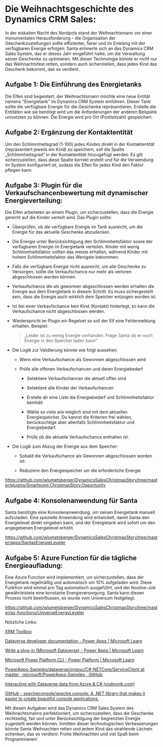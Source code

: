 # Die Weihnachtsgeschichte des Dynamics CRM Sales:

In der eiskalten Nacht des Nordpols stand der Weihnachtsmann vor einer
monumentalen Herausforderung – die Organisation der Geschenkzustellungen
sollte effizienter, fairer und im Einklang mit der verfügbaren Energie
erfolgen. Santa erinnerte sich an das Dynamics CRM Sales System, das er
dieses Jahr eingeführt hatte, um die Verwaltung seiner Geschenke zu
optimieren. Mit dieser Technologie könnte er nicht nur das
Weihnachtsfest retten, sondern auch sicherstellen, dass jedes Kind das
Geschenk bekommt, das es verdient.

## Aufgabe 1: Die Einführung des Energietanks

Die Elfen sind begeistert, der Weihnachtsmann möchte eine neue Entität
namens "Energietank" im Dynamics CRM System einführen. Dieser Tank
sollte die verfügbare Energie für die Geschenke repräsentieren. Erstelle
die Entitäten wie sie benötigt wird um die Anforderungen der anderen
Beispiele umsetzten zu können.
Die Energie wird pro Ort (Postleitzahl) gespeichert.
## Aufgabe 2: Ergänzung der Kontaktentität

Um den Schlimmheitsgrad (1-100) jedes Kindes direkt in der
Kontaktentität (repräsentiert jeweils ein Kind) zu speichern, soll die
Spalte „Schlimmheitsgrad“ in der Kontaktentität hinzugefügt werden. Es
gilt sicherzustellen, dass diese Spalte korrekt erstellt und für die
Verwendung im System konfiguriert ist, sodass die Elfen für jedes Kind
den Faktor pflegen kann.

## Aufgabe 3: Plugin für die Verkaufschancenbewertung mit dynamischer Energieverteilung:

Die Elfen arbeiteten an einem Plugin, um sicherzustellen, dass die
Energie gerecht auf die Kinder verteilt wird. Das Plugin sollte:

-   Überprüfen, ob die verfügbare Energie im Tank ausreicht, um die Energie für das aktuelle Geschenke abzudecken.

-   Die Energie unter Berücksichtigung den Schlimmheitsfaktor sowie der verfügbaren Energie im Energietank verteilen. Kinder mit wenig Schlimmheitsfaktor sollten das meiste erhalten, während Kinder mit  hohem Schlimmheitsfaktor das Wenigste bekommen.

-   Falls die verfügbare Energie nicht ausreicht, um alle Geschenke zu Versorgen, sollte die Verkaufschance nur mehr als verloren abgeschlossen werden können.

-   Verkaufschance die als gewonnen abgeschlossen werden erhalten die Energie aus dem Energietank in diesem Schritt. Es muss sichergestellt sein, dass die Energie auch wirklich dem Speicher entzogen worden ist.

-   Ist bei einer Verkaufschance kein Kind (Kontakt) hinterlegt, so kann die Verkaufschance nicht abgeschlossen werden.

-   Wiederspricht im Plugin ein Regelset so soll der Elf eine Fehlermeldung erhalten. Beispiel:  
    > „Leider ist zu wenig Energie vorhanden. Frage Santa ob er noch Energie in den Speicher laden kann“

-   Die Logik zur Validierung könnte wie folgt aussehen:

    -   Wenn eine Verkaufschance als Gewonnen abgeschlossen wird

    -   Prüfe alle offenen Verkaufschancen und deren Energiebedarf

        -   Selektiere Verkaufschancen die aktuell offen sind

        -   Selektiere alle Kinder der Verkaufschancen

        -   Erstelle dir eine Liste die Energiebedarf und Schlimmheitsfaktor beinhält

        -   Wähle so viele wie möglich sind mit dem aktuellen Energiespeicher. Du kannst die Kriterien frei wählen, berücksichtige aber allenfalls Schlimmheitsfaktor und Energiebedarf.

        -   Prüfe ob die aktuelle Verkaufschance enthalten ist.

-   Die Logik zum Abzug der Energie aus dem Speicher:

    -   Sobald die Verkaufschance als Gewonnen abgeschlossen worden ist:

    -   Reduziere den Energiespeicher um die erforderliche Energie

https://github.com/wlumetsberger/DynamicsSalesChristmasStory/tree/master/plugins/Smartpoint.ChristmasStory.Opportunity

## Aufgabe 4: Konsolenanwendung für Santa

Santa benötigte eine Konsolenanwendung, um seinen Energietank manuell
aufzuladen. Eine spezielle Anwendung wird entwickelt, damit Santa den
Energielevel direkt eingeben kann, und der Energietank wird sofort um
den angegebenen Energielevel erhöht.

https://github.com/wlumetsberger/DynamicsSalesChristmasStory/tree/master/apps/SantasEnergieLeveler

## Aufgabe 5: Azure Function für die tägliche Energieaufladung:

Eine Azure Function wird implementiert, um sicherzustellen, dass der
Energietank regelmäßig und automatisch um 10% aufgeladen wird. Diese
Funktion wird einmal pro Tag automatisch ausgeführt, und der Routine-Job
gewährleistete eine konstante Energieversorgung. Santa kann diesen
Prozess nicht beeinflussen, es wurde vom Universum festgelegt.

https://github.com/wlumetsberger/DynamicsSalesChristmasStory/tree/master/az-functions/UniverseEnergyLeveler

Nützliche Links:

[XRM Toolbox](https://www.xrmtoolbox.com/)
  
[Dataverse developer documentation - Power Apps \| Microsoft
Learn](https://learn.microsoft.com/en-us/power-apps/developer/data-platform/)

[Write a plug-in (Microsoft Dataverse) - Power Apps \| Microsoft
Learn](https://learn.microsoft.com/en-us/power-apps/developer/data-platform/write-plug-in)

[Microsoft Power Platform CLI - Power Platform \| Microsoft
Learn](https://learn.microsoft.com/en-us/power-platform/developer/cli/introduction)

[PowerApps-Samples/dataverse/orgsvc/C#-NETCore/ServiceClient at master ·
microsoft/PowerApps-Samples ·
GitHub](https://github.com/microsoft/PowerApps-Samples/tree/master/dataverse/orgsvc/C%23-NETCore/ServiceClient)

[Interacting with Dataverse data from Azure & C#
(vodovnik.com)](https://www.vodovnik.com/2023/01/12/interacting-with-dataverse-data-from-azure-c/)

[GitHub - spectreconsole/spectre.console: A .NET library that makes it
easier to create beautiful console
applications.](https://github.com/spectreconsole/spectre.console)

Mit diesen Aufgaben wird das Dynamics CRM Sales System des
Weihnachtsmanns perfektioniert, um sicherzustellen, dass die Geschenke
rechtzeitig, fair und unter Berücksichtigung der begrenzten Energie
zugestellt werden können. Inmitten dieser technologischen Verbesserungen
könnte Santa Weihnachten retten und jedem Kind das strahlende Lächeln
schenken, das es verdient. Frohe Weihnachten und viel Spaß beim
Programmieren!
